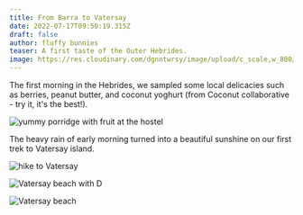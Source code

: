 ```yaml
---
title: From Barra to Vatersay
date: 2022-07-17T09:50:19.315Z
draft: false
author: fluffy bunnies
teaser: A first taste of the Outer Hebrides.
image: https://res.cloudinary.com/dgnntwrsy/image/upload/c_scale,w_800/v1658053089/IMG_20220627_114729_kjt98a.jpg
---
```

The first morning in the Hebrides, we sampled some local delicacies such as berries, peanut butter, and coconut yoghurt (from Coconut collaborative - try it, it's the best!).

![yummy porridge with fruit at the hostel](https://res.cloudinary.com/dgnntwrsy/image/upload/c_scale,w_696/v1658053092/IMG_20220627_074442_lr9mqd.jpg)

The heavy rain of early morning turned into a beautiful sunshine on our first trek to Vatersay island. 

![hike to Vatersay](https://res.cloudinary.com/dgnntwrsy/image/upload/c_scale,w_879/v1658053092/IMG_20220627_102028_ap1qd6.jpg)



![Vatersay beach with D](https://res.cloudinary.com/dgnntwrsy/image/upload/c_scale,w_800/v1658055989/IMG_20220627_114733_tpgwzj.jpg)

![Vatersay beach](https://res.cloudinary.com/dgnntwrsy/image/upload/c_scale,w_820/v1658053089/IMG_20220627_114729_kjt98a.jpg)